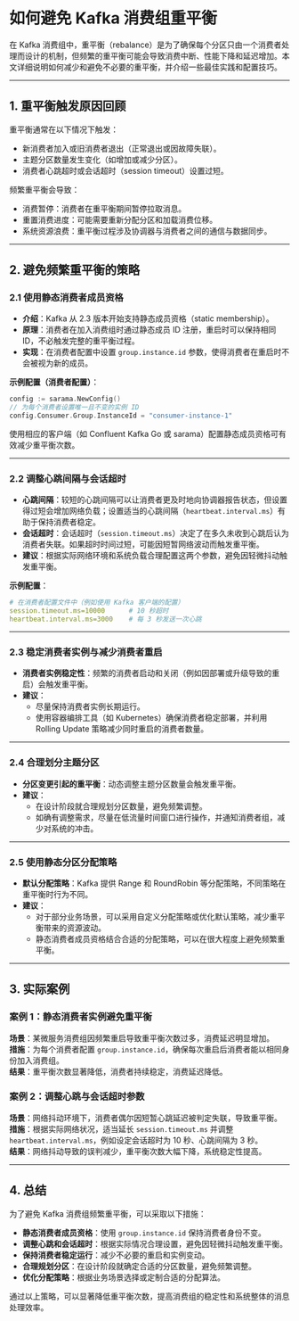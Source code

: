 # 如何避免 Kafka 消费组重平衡

在 Kafka 消费组中，重平衡（rebalance）是为了确保每个分区只由一个消费者处理而设计的机制，但频繁的重平衡可能会导致消费中断、性能下降和延迟增加。本文详细说明如何减少和避免不必要的重平衡，并介绍一些最佳实践和配置技巧。

---

## 1. 重平衡触发原因回顾

重平衡通常在以下情况下触发：
- 新消费者加入或旧消费者退出（正常退出或因故障失联）。
- 主题分区数量发生变化（如增加或减少分区）。
- 消费者心跳超时或会话超时（session timeout）设置过短。

频繁重平衡会导致：
- 消费暂停：消费者在重平衡期间暂停拉取消息。
- 重置消费进度：可能需要重新分配分区和加载消费位移。
- 系统资源浪费：重平衡过程涉及协调器与消费者之间的通信与数据同步。

---

## 2. 避免频繁重平衡的策略

### 2.1 使用静态消费者成员资格
- **介绍**：Kafka 从 2.3 版本开始支持静态成员资格（static membership）。
- **原理**：消费者在加入消费组时通过静态成员 ID 注册，重启时可以保持相同 ID，不必触发完整的重平衡过程。
- **实现**：在消费者配置中设置 `group.instance.id` 参数，使得消费者在重启时不会被视为新的成员。

**示例配置（消费者配置）**：
```go
config := sarama.NewConfig()
// 为每个消费者设置唯一且不变的实例 ID
config.Consumer.Group.InstanceId = "consumer-instance-1"
```
使用相应的客户端（如 Confluent Kafka Go 或 sarama）配置静态成员资格可有效减少重平衡次数。

---

### 2.2 调整心跳间隔与会话超时
- **心跳间隔**：较短的心跳间隔可以让消费者更及时地向协调器报告状态，但设置得过短会增加网络负载；设置适当的心跳间隔（`heartbeat.interval.ms`）有助于保持消费者稳定。
- **会话超时**：会话超时（`session.timeout.ms`）决定了在多久未收到心跳后认为消费者失联。如果超时时间过短，可能因短暂网络波动而触发重平衡。
- **建议**：根据实际网络环境和系统负载合理配置这两个参数，避免因轻微抖动触发重平衡。

**示例配置**：
```yaml
# 在消费者配置文件中（例如使用 Kafka 客户端的配置）
session.timeout.ms=10000      # 10 秒超时
heartbeat.interval.ms=3000    # 每 3 秒发送一次心跳
```

---

### 2.3 稳定消费者实例与减少消费者重启
- **消费者实例稳定性**：频繁的消费者启动和关闭（例如因部署或升级导致的重启）会触发重平衡。
- **建议**：
    - 尽量保持消费者实例长期运行。
    - 使用容器编排工具（如 Kubernetes）确保消费者稳定部署，并利用 Rolling Update 策略减少同时重启的消费者数量。

---

### 2.4 合理划分主题分区
- **分区变更引起的重平衡**：动态调整主题分区数量会触发重平衡。
- **建议**：
    - 在设计阶段就合理规划分区数量，避免频繁调整。
    - 如确有调整需求，尽量在低流量时间窗口进行操作，并通知消费者组，减少对系统的冲击。

---

### 2.5 使用静态分区分配策略
- **默认分配策略**：Kafka 提供 Range 和 RoundRobin 等分配策略，不同策略在重平衡时行为不同。
- **建议**：
    - 对于部分业务场景，可以采用自定义分配策略或优化默认策略，减少重平衡带来的资源波动。
    - 静态消费者成员资格结合合适的分配策略，可以在很大程度上避免频繁重平衡。

---

## 3. 实际案例

### 案例 1：静态消费者实例避免重平衡
**场景**：某微服务消费组因频繁重启导致重平衡次数过多，消费延迟明显增加。  
**措施**：为每个消费者配置 `group.instance.id`，确保每次重启后消费者能以相同身份加入消费组。  
**结果**：重平衡次数显著降低，消费者持续稳定，消费延迟降低。

### 案例 2：调整心跳与会话超时参数
**场景**：网络抖动环境下，消费者偶尔因短暂心跳延迟被判定失联，导致重平衡。  
**措施**：根据实际网络状况，适当延长 `session.timeout.ms` 并调整 `heartbeat.interval.ms`，例如设定会话超时为 10 秒、心跳间隔为 3 秒。  
**结果**：网络抖动导致的误判减少，重平衡次数大幅下降，系统稳定性提高。

---

## 4. 总结

为了避免 Kafka 消费组频繁重平衡，可以采取以下措施：
- **静态消费者成员资格**：使用 `group.instance.id` 保持消费者身份不变。
- **调整心跳和会话超时**：根据实际情况合理设置，避免因轻微抖动触发重平衡。
- **保持消费者稳定运行**：减少不必要的重启和实例变动。
- **合理规划分区**：在设计阶段就确定合适的分区数量，避免频繁调整。
- **优化分配策略**：根据业务场景选择或定制合适的分配算法。

通过以上策略，可以显著降低重平衡次数，提高消费组的稳定性和系统整体的消息处理效率。